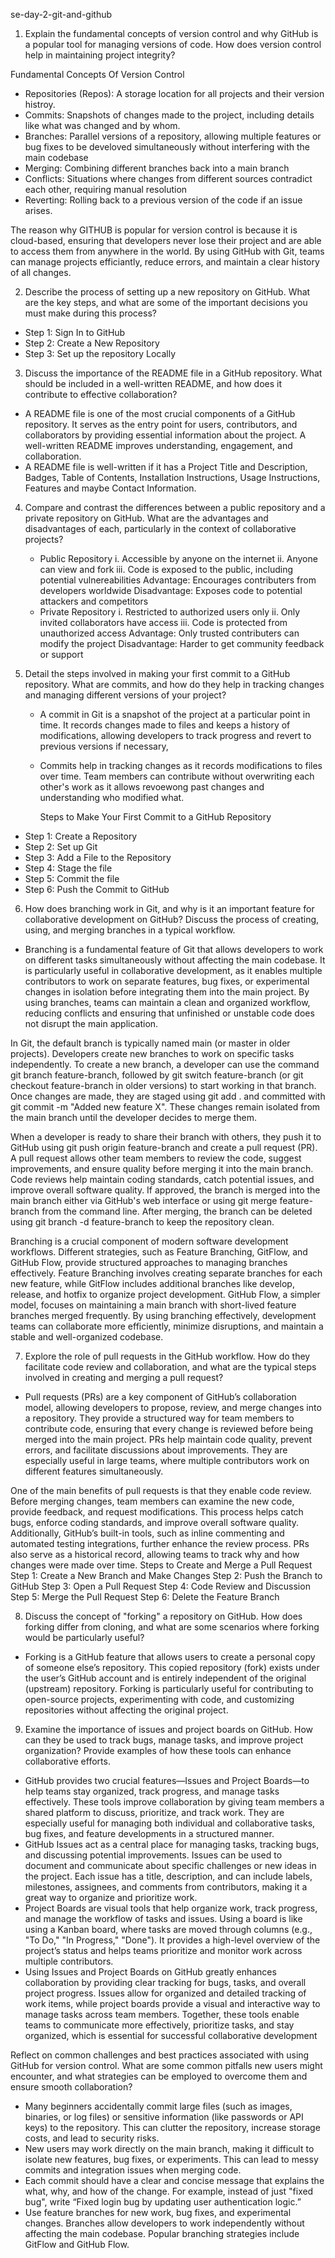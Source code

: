   se-day-2-git-and-github

1. Explain the fundamental concepts of version control and why GitHub is a popular tool for managing versions of code. How does version control help in maintaining project integrity?

Fundamental Concepts Of Version Control
 - Repositories (Repos): A storage location for all projects and their version histroy.
 - Commits: Snapshots of changes made to the project, including details like what was changed and by whom.
 - Branches: Parallel versions of a repository, allowing multiple features or bug fixes to be develoved simultaneously without interfering with the main codebase
 - Merging: Combining different branches back into a main branch
 - Conflicts: Situations where changes from different sources contradict each other, requiring manual resolution
 - Reverting: Rolling back to a previous version of the code if an issue arises.

The reason why GITHUB is popular for version control is because it is cloud-based, ensuring that developers never lose their project and are able to access them from anywhere in the world. By using GitHub with Git, teams can manage projects efficiantly, reduce errors, and maintain a clear history of all changes.

2. Describe the process of setting up a new repository on GitHub. What are the key steps, and what are some of the important decisions you must make during this process?
 - Step 1: Sign In to GitHub
 - Step 2: Create a New Repository
 - Step 3: Set up the repository Locally

3. Discuss the importance of the README file in a GitHub repository. What should be included in a well-written README, and how does it contribute to effective collaboration?
- A README file is one of the most crucial components of a GitHub repository. It serves as the entry point for users, contributors, and collaborators by providing essential information about the project. A well-written README improves understanding, engagement, and collaboration.
- A README file is well-written if it has a Project Title and Description, Badges, Table of Contents, Installation Instructions, Usage Instructions, Features and maybe Contact Information.
  
4. Compare and contrast the differences between a public repository and a private repository on GitHub. What are the advantages and disadvantages of each, particularly in the context of collaborative projects?
   - Public Repository
     i. Accessible by anyone on the internet
     ii. Anyone can view and fork
     iii. Code is exposed to the public, including potential vulnereabilities
     Advantage: Encourages contributers from developers worldwide
     Disadvantage: Exposes code to potential attackers and competitors
   - Private Repository
     i. Restricted to authorized users only
     ii. Only invited collaborators have access
     iii. Code is protected from unauthorized access
     Advantage: Only trusted contributers can modify the project
     Disadvantage: Harder to get community feedback or support

5. Detail the steps involved in making your first commit to a GitHub repository. What are commits, and how do they help in tracking changes and managing different versions of your project?
   - A commit in Git is a snapshot of the project at a particular point in time. It records changes made to files and keeps a history of modifications, allowing developers to track progress and revert to previous versions if necessary,
   - Commits help in tracking changes as it records modifications to files over time. Team members can contribute without overwriting each other's work as it allows revoewong past changes and understanding who modified what.
     
       Steps to Make Your First Commit to a GitHub Repository
  - Step 1: Create a Repository
  - Step 2: Set up Git
  - Step 3: Add a File to the Repository
  - Step 4: Stage the file
  - Step 5: Commit the file
  - Step 6: Push the Commit to GitHub
    
6. How does branching work in Git, and why is it an important feature for collaborative development on GitHub? Discuss the process of creating, using, and merging branches in a typical workflow.
   
  - Branching is a fundamental feature of Git that allows developers to work on different tasks simultaneously without affecting the main codebase. It is particularly useful in collaborative development, as it enables multiple contributors to work on separate features, bug fixes, or experimental changes in isolation before integrating them into the main project. By using branches, teams can maintain a clean and organized workflow, reducing conflicts and ensuring that unfinished or unstable code does not disrupt the main application.

In Git, the default branch is typically named main (or master in older projects). Developers create new branches to work on specific tasks independently. To create a new branch, a developer can use the command git branch feature-branch, followed by git switch feature-branch (or git checkout feature-branch in older versions) to start working in that branch. Once changes are made, they are staged using git add . and committed with git commit -m "Added new feature X". These changes remain isolated from the main branch until the developer decides to merge them.

When a developer is ready to share their branch with others, they push it to GitHub using git push origin feature-branch and create a pull request (PR). A pull request allows other team members to review the code, suggest improvements, and ensure quality before merging it into the main branch. Code reviews help maintain coding standards, catch potential issues, and improve overall software quality. If approved, the branch is merged into the main branch either via GitHub's web interface or using git merge feature-branch from the command line. After merging, the branch can be deleted using git branch -d feature-branch to keep the repository clean.

Branching is a crucial component of modern software development workflows. Different strategies, such as Feature Branching, GitFlow, and GitHub Flow, provide structured approaches to managing branches effectively. Feature Branching involves creating separate branches for each new feature, while GitFlow includes additional branches like develop, release, and hotfix to organize project development. GitHub Flow, a simpler model, focuses on maintaining a main branch with short-lived feature branches merged frequently. By using branching effectively, development teams can collaborate more efficiently, minimize disruptions, and maintain a stable and well-organized codebase.

7. Explore the role of pull requests in the GitHub workflow. How do they facilitate code review and collaboration, and what are the typical steps involved in creating and merging a pull request?
 - Pull requests (PRs) are a key component of GitHub’s collaboration model, allowing developers to propose, review, and merge changes into a repository. They provide a structured way for team members to contribute code, ensuring that every change is reviewed before being merged into the main project. PRs help maintain code quality, prevent errors, and facilitate discussions about improvements. They are especially useful in large teams, where multiple contributors work on different features simultaneously.

One of the main benefits of pull requests is that they enable code review. Before merging changes, team members can examine the new code, provide feedback, and request modifications. This process helps catch bugs, enforce coding standards, and improve overall software quality. Additionally, GitHub’s built-in tools, such as inline commenting and automated testing integrations, further enhance the review process. PRs also serve as a historical record, allowing teams to track why and how changes were made over time.
              Steps to Create and Merge a Pull Request
Step 1: Create a New Branch and Make Changes
Step 2: Push the Branch to GitHub
Step 3: Open a Pull Request
Step 4: Code Review and Discussion
Step 5: Merge the Pull Request
Step 6: Delete the Feature Branch

8. Discuss the concept of "forking" a repository on GitHub. How does forking differ from cloning, and what are some scenarios where forking would be particularly useful?
  - Forking is a GitHub feature that allows users to create a personal copy of someone else’s repository. This copied repository (fork) exists under the user’s GitHub account and is entirely independent of the original (upstream) repository. Forking is particularly useful for contributing to open-source projects, experimenting with code, and customizing repositories without affecting the original project.


9. Examine the importance of issues and project boards on GitHub. How can they be used to track bugs, manage tasks, and improve project organization? Provide examples of how these tools can enhance collaborative efforts.
  - GitHub provides two crucial features—Issues and Project Boards—to help teams stay organized, track progress, and manage tasks effectively. These tools improve collaboration by giving team members a shared platform to discuss, prioritize, and track work. They are especially useful for managing both individual and collaborative tasks, bug fixes, and feature developments in a structured manner.
  - GitHub Issues act as a central place for managing tasks, tracking bugs, and discussing potential improvements. Issues can be used to document and communicate about specific challenges or new ideas in the project. Each issue has a title, description, and can include labels, milestones, assignees, and comments from contributors, making it a great way to organize and prioritize work.
  - Project Boards are visual tools that help organize work, track progress, and manage the workflow of tasks and issues. Using a board is like using a Kanban board, where tasks are moved through columns (e.g., "To Do," "In Progress," "Done"). It provides a high-level overview of the project’s status and helps teams prioritize and monitor work across multiple contributors.
  - Using Issues and Project Boards on GitHub greatly enhances collaboration by providing clear tracking for bugs, tasks, and overall project progress. Issues allow for organized and detailed tracking of work items, while project boards provide a visual and interactive way to manage tasks across team members. Together, these tools enable teams to communicate more effectively, prioritize tasks, and stay organized, which is essential for successful collaborative development
    
Reflect on common challenges and best practices associated with using GitHub for version control. What are some common pitfalls new users might encounter, and what strategies can be employed to overcome them and ensure smooth collaboration?
  - Many beginners accidentally commit large files (such as images, binaries, or log files) or sensitive information (like passwords or API keys) to the repository. This can clutter the repository, increase storage costs, and lead to security risks.
  - New users may work directly on the main branch, making it difficult to isolate new features, bug fixes, or experiments. This can lead to messy commits and integration issues when merging code.
  - Each commit should have a clear and concise message that explains the what, why, and how of the change. For example, instead of just "fixed bug", write “Fixed login bug by updating user authentication logic.”
  - Use feature branches for new work, bug fixes, and experimental changes. Branches allow developers to work independently without affecting the main codebase. Popular branching strategies include GitFlow and GitHub Flow.
